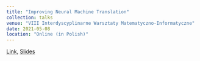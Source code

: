 ```yaml
---
title: "Improving Neural Machine Translation"
collection: talks
venue: "VIII Interdyscyplinarne Warsztaty Matematyczno-Informatyczne"
date: 2021-05-08
location: "Online (in Polish)"
---
```


[Link](https://pages.mini.pw.edu.pl/~radadokt/bedlewo2021/index.php), [Slides](https://mateuk.github.io/files/wirtualne_bedlewo_2021.pdf)
